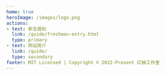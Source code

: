 ```yaml
---
home: true
heroImage: /images/logo.png
actions:
- text: 新生报到
  link: /guide/freshman-entry.html
  type: primary
- text: 网站简介
  link: /guide/
  type: secondary
footer: MIT Licensed | Copyright © 2022-Present 红柚工作室
---
```



